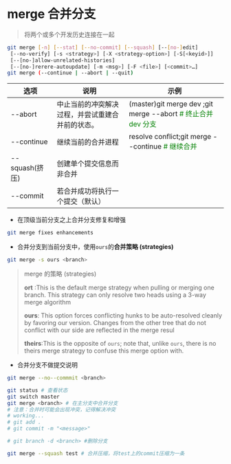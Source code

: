 
# merge 合并分支

> 将两个或多个开发历史连接在一起
>

```bash
git merge [-n] [--stat] [--no-commit] [--squash] [--[no-]edit]
 [--no-verify] [-s <strategy>] [-X <strategy-option>] [-S[<keyid>]]
 [--[no-]allow-unrelated-histories]
 [--[no-]rerere-autoupdate] [-m <msg>] [-F <file>] [<commit>…​]
git merge (--continue | --abort | --quit)
```

| 选项 | 说明 | 示例 |
| --- | --- | --- |
| --abort | 中止当前的冲突解决过程，并尝试重建合并前的状态。 | (master)git merge dev ;git merge --abort <font color=green># 终止合并 dev 分支</font>|
| --continue | 继续当前的合并进程 | resolve conflict;git merge --continue <font color=green># 继续合并</font> |
| --squash(挤压) | 创建单个提交信息而非合并 |  |
| --commit | 若合并成功将执行一个提交（默认） |  |

* 在顶级当前分支之上合并分支修复和增强

```bash
git merge fixes enhancements
```

* 合并分支到当前分支中，使用`ours`的**合并策略 (strategies)**

```bash
git merge -s ours <branch>
```

> merge 的策略 (strategies)
>
> **ort** :This is the default merge strategy when pulling or merging one branch. This strategy can only resolve two heads using a 3-way merge algorithm
>
>**ours**: This option forces conflicting hunks to be auto-resolved cleanly by favoring our version. Changes from the other tree that do not conflict with our side are reflected in the merge resul
>
>**theirs**:This is the opposite of `ours`; note that, unlike `ours`, there is no theirs merge strategy to confuse this merge option with.
>

* 合并分支不做提交说明

```bash
git merge --no--commmit <branch>
```

```bash
git status # 查看状态
git switch master
git merge <branch> # 在主分支中合并分支
# 注意：合并时可能会出现冲突，记得解决冲突
# working...
# git add .
# git commit -m "<message>"

# git branch -d <branch> #删除分支

git merge --squash test # 合并压缩，将test上的commit压缩为一条 
```
